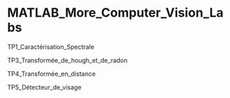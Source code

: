 # MATLAB_More_Computer_Vision_Labs

TP1_Caractérisation_Spectrale

TP3_Transformée_de_hough_et_de_radon

TP4_Transformée_en_distance

TP5_Détecteur_de_visage
